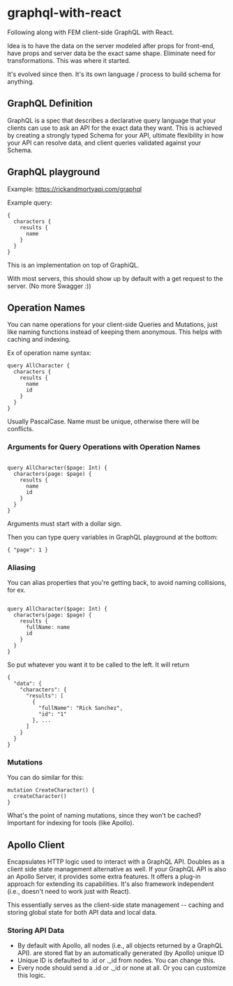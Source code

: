 # graphql-with-react

Following along with FEM client-side GraphQL with React. 

Idea is to have the data on the server modeled after props for front-end, have props and server data be the exact same shape. Eliminate need for transformations. This was where it started. 

It's evolved since then. It's its own language / process to build schema for anything. 

## GraphQL Definition
GraphQL is a spec that describes a declarative query language that your clients can use to ask an API for the exact data they want. This is achieved by creating a strongly typed Schema for your API, ultimate flexibility in how your API can resolve data, and client queries validated against your Schema.

## GraphQL playground

Example: https://rickandmortyapi.com/graphql

Example query: 

```
{
  characters {
    results {
      name
    }
  }
}
```

This is an implementation on top of GraphiQL.

With most servers, this should show up by default with a get request to the server. (No more Swagger :))

## Operation Names

You can name operations for your client-side Queries and Mutations, just like naming functions instead of keeping them anonymous. This helps with caching and indexing. 

Ex of operation name syntax: 

```
query AllCharacter {
  characters {
    results {
      name
      id
    }
  }
}

```

Usually PascalCase. Name must be unique, otherwise there will be conflicts.

### Arguments for Query Operations with Operation Names

```

query AllCharacter($page: Int) {
  characters(page: $page) {
    results {
      name
      id
    }
  }
}
```

Arguments must start with a dollar sign.

Then you can type query variables in GraphQL playground at the bottom:

```
{ "page": 1 }
```

### Aliasing

You can alias properties that you're getting back, to avoid naming collisions, for ex.

```

query AllCharacter($page: Int) {
  characters(page: $page) {
    results {
      fullName: name
      id
    }
  }
}
```

So put whatever you want it to be called to the left. It will return 

```
{
  "data": {
    "characters": {
      "results": [
        {
          "fullName": "Rick Sanchez",
          "id": "1"
        }, ... 
      ]
    }
  }
}
```

### Mutations

You can do similar for this: 

```
mutation CreateCharacter() {
  createCharacter()
}
```

What's the point of naming mutations, since they won't be cached? Important for indexing for tools (like Apollo).


## Apollo Client

Encapsulates HTTP logic used to interact with a GraphQL API. Doubles as a client side state management alternative as well. If your GraphQL API is also an Apollo Server, it provides some extra features. It offers a plug-in approach for extending its capabilities. It's also framework independent (i.e., doesn't need to work just with React).

This essentially serves as the client-side state management -- caching and storing global state for both API data and local data.


### Storing API Data

- By default with Apollo, all nodes (i.e., all objects returned by a GraphQL API). are stored flat by an automatically generated (by Apollo) unique ID
- Unique ID is defaulted to .id or ._id from nodes. You can change this.
- Every node should send a .id or ._id or none at all. Or you can customize this logic.